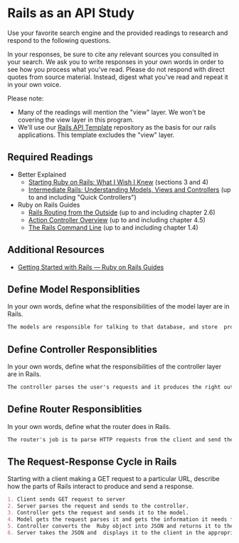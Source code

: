 # Rails as an API Study

Use your favorite search engine and the provided readings to research and
respond to the following questions.

In your responses, be sure to cite any relevant sources you consulted in your
search. We ask you to write responses in your own words in order to see how you
process what you've read. Please do not respond with direct quotes from source
material. Instead, digest what you've read and repeat it in your own voice.

Please note:

-   Many of the readings will mention the "view" layer. We won't be covering the
    view layer in this program.
-   We'll use our [Rails API Template](https://github.com/ga-wdi-boston/rails-api-template)
    repository as the basis for our rails applications.
    This template excludes the "view" layer.

## Required Readings

-   Better Explained
    -   [Starting Ruby on Rails: What I Wish I Knew](http://betterexplained.com/articles/starting-ruby-on-rails-what-i-wish-i-knew/)
        (sections 3 and 4)
    -   [Intermediate Rails: Understanding Models, Views and Controllers](http://betterexplained.com/articles/intermediate-rails-understanding-models-views-and-controllers/)
        (up to and including "Quick Controllers")
-   Ruby on Rails Guides
    -   [Rails Routing from the Outside](http://guides.rubyonrails.org/routing.html)
        (up to and including chapter 2.6)
    -   [Action Controller Overview](http://guides.rubyonrails.org/action_controller_overview.html)
        (up to and including chapter 4.5)
    -   [The Rails Command Line](http://guides.rubyonrails.org/command_line.html)
        (up to and including chapter 1.4)

## Additional Resources

-   [Getting Started with Rails — Ruby on Rails Guides](http://guides.rubyonrails.org/getting_started.html)

## Define Model Responsiblities

In your own words, define what the responsibilities of the model layer are in
Rails.

``` md
The models are responsible for talking to that database, and store  processes information then it sends the information back up to the controllers.

```

## Define Controller Responsiblities

In your own words, define what the responsibilities of the controller layer are
in Rails.

```md
The controller parses the user's requests and it produces the right output. The controller talks to the model and also produces the response back to the client.

```

## Define Router Responsiblities

In your own words, define what the router does in Rails.

```md
The router's job is to parse HTTP requests from the client and send the right thing back to the right controller.
```

## The Request-Response Cycle in Rails

Starting with a client making a GET request to a particular URL, describe how
the parts of Rails interact to produce and send a response.

```md
1. Client sends GET request to server
2. Server parses the request and sends to the controller.
3. Controller gets the request and sends it to the model.
4. Model gets the request parses it and gets the information it needs from the database.  Then DB sends back a Ruby object.
5. Controller converts the  Ruby object into JSON and returns it to the server.
6. Server takes the JSON and  displays it to the client in the appropriate format.

```
